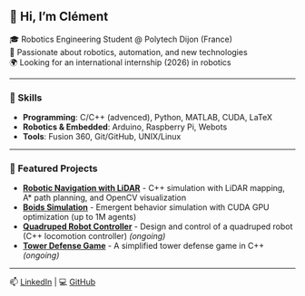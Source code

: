 ## 👋 Hi, I’m Clément

🎓 Robotics Engineering Student @ Polytech Dijon (France)  
🤖 Passionate about robotics, automation, and new technologies  
🌍 Looking for an international internship (2026) in robotics  

---

### 🔧 Skills
- **Programming**: C/C++ (advenced), Python, MATLAB, CUDA, LaTeX  
- **Robotics & Embedded**: Arduino, Raspberry Pi, Webots  
- **Tools**: Fusion 360, Git/GitHub, UNIX/Linux  

---

### 🚀 Featured Projects
- [**Robotic Navigation with LiDAR**](https://github.com/Cyclemnt/simulidar) - C++ simulation with LiDAR mapping, A* path planning, and OpenCV visualization  
- [**Boids Simulation**](https://github.com/Cyclemnt/boids) - Emergent behavior simulation with CUDA GPU optimization (up to 1M agents)  
- [**Quadruped Robot Controller**](https://github.com/Cyclemnt/quadruped-controller) - Design and control of a quadruped robot (C++ locomotion controller) *(ongoing)*  
- [**Tower Defense Game**](https://github.com/Cyclemnt/tower-defense-game) - A simplified tower defense game in C++ *(ongoing)*  

---

📫 [LinkedIn](https://www.linkedin.com/in/clementlamouller/) | 💻 [GitHub](https://github.com/Cyclemnt)
